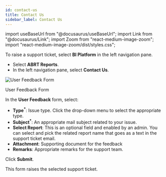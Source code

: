 ```yaml
---
id: contact-us
title: Contact Us
sidebar_label: Contact Us
---
```


import useBaseUrl from "@docusaurus/useBaseUrl";
import Link from "@docusaurus/Link";
import Zoom from "react-medium-image-zoom";
import "react-medium-image-zoom/dist/styles.css";

To raise a support ticket, select **BI Platform** in the left navigation pane.

* Select **ABRT Reports**. 
* In the left navigation pane, select **Contact Us**.

<div class="center">
  <Zoom>
    <img
      alt="User Feedback Form"
      src={useBaseUrl("user/user-feedback.png")}
    />
  </Zoom>
  <p>User Feedback Form</p>
</div>

In the **User Feedback** form, select:

- **Type<sup>*</sup>**: Issue type. Click the drop-down menu to select the appropriate type.
- **Subject<sup>*</sup>**: An appropriate mail subject related to your issue.
- **Select Report**: This is an optional field and enabled by an admin. You can select and pick the related report name that goes as a text in the support ticket email.
- **Attachment**: Supporting document for the feedback
- **Remarks**: Appropriate remarks for the support team.

Click **Submit**.

This form raises the selected support ticket.